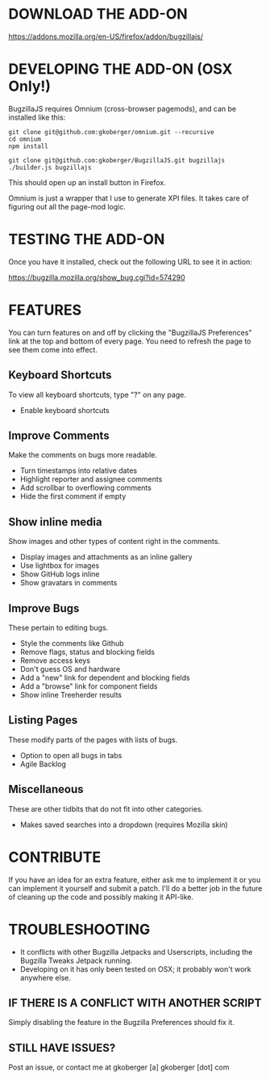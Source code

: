 # DOWNLOAD THE ADD-ON

https://addons.mozilla.org/en-US/firefox/addon/bugzillajs/

# DEVELOPING THE ADD-ON (OSX Only!)

BugzillaJS requires Omnium (cross-browser pagemods), and can be installed
like this:

    git clone git@github.com:gkoberger/omnium.git --recursive
    cd omnium
    npm install

    git clone git@github.com:gkoberger/BugzillaJS.git bugzillajs
    ./builder.js bugzillajs

This should open up an install button in Firefox.

Omnium is just a wrapper that I use to generate XPI files.  It takes care of
figuring out all the page-mod logic.

# TESTING THE ADD-ON

Once you have it installed, check out the following URL to see it in action:

https://bugzilla.mozilla.org/show_bug.cgi?id=574290

# FEATURES

You can turn features on and off by clicking the "BugzillaJS Preferences" link
at the top and bottom of every page.  You need to refresh the page to see them
come into effect.

## Keyboard Shortcuts
To view all keyboard shortcuts, type "?" on any page.
- Enable keyboard shortcuts

## Improve Comments
Make the comments on bugs more readable.
- Turn timestamps into relative dates
- Highlight reporter and assignee comments
- Add scrollbar to overflowing comments
- Hide the first comment if empty

## Show inline media
Show images and other types of content right in the comments.
- Display images and attachments as an inline gallery
- Use lightbox for images
- Show GitHub logs inline
- Show gravatars in comments

## Improve Bugs
These pertain to editing bugs.
- Style the comments like Github
- Remove flags, status and blocking fields
- Remove access keys
- Don't guess OS and hardware
- Add a "new" link for dependent and blocking fields
- Add a "browse" link for component fields
- Show inline Treeherder results

## Listing Pages
These modify parts of the pages with lists of bugs.
- Option to open all bugs in tabs
- Agile Backlog

## Miscellaneous
These are other tidbits that do not fit into other categories.
- Makes saved searches into a dropdown (requires Mozilla skin)

# CONTRIBUTE

If you have an idea for an extra feature, either ask me to implement it or
you can implement it yourself and submit a patch.  I'll do a better job in the
future of cleaning up the code and possibly making it API-like.

# TROUBLESHOOTING

- It conflicts with other Bugzilla Jetpacks and Userscripts, including the
  Bugzilla Tweaks Jetpack running.
- Developing on it has only been tested on OSX; it probably won't work anywhere
  else.

## IF THERE IS A CONFLICT WITH ANOTHER SCRIPT

  Simply disabling the feature in the Bugzilla Preferences should fix it.

## STILL HAVE ISSUES?

  Post an issue, or contact me at gkoberger [a] gkoberger [dot] com
